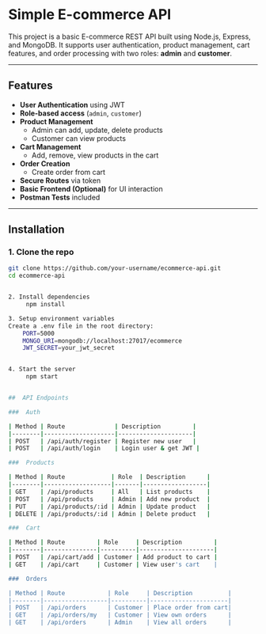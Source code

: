 #  Simple E-commerce API

This project is a basic E-commerce REST API built using Node.js, Express, and MongoDB. It supports user authentication, product management, cart features, and order processing with two roles: **admin** and **customer**.

---

##  Features

- **User Authentication** using JWT
- **Role-based access** (`admin`, `customer`)
- **Product Management**
  - Admin can add, update, delete products
  - Customer can view products
- **Cart Management**
  - Add, remove, view products in the cart
- **Order Creation**
  - Create order from cart
- **Secure Routes** via token
- **Basic Frontend (Optional)** for UI interaction
- **Postman Tests** included

---

##  Installation

### 1. Clone the repo

```bash
git clone https://github.com/your-username/ecommerce-api.git
cd ecommerce-api


2. Install dependencies
     npm install

3. Setup environment variables
Create a .env file in the root directory:
    PORT=5000
    MONGO_URI=mongodb://localhost:27017/ecommerce
    JWT_SECRET=your_jwt_secret


4. Start the server
     npm start


##  API Endpoints

###  Auth

| Method | Route              | Description         |
|--------|--------------------|---------------------|
| POST   | /api/auth/register | Register new user   |
| POST   | /api/auth/login    | Login user & get JWT |

###  Products

| Method | Route             | Role  | Description      |
|--------|-------------------|-------|------------------|
| GET    | /api/products     | All   | List products    |
| POST   | /api/products     | Admin | Add new product  |
| PUT    | /api/products/:id | Admin | Update product   |
| DELETE | /api/products/:id | Admin | Delete product   |

###  Cart

| Method | Route         | Role     | Description         |
|--------|---------------|----------|---------------------|
| POST   | /api/cart/add | Customer | Add product to cart |
| GET    | /api/cart     | Customer | View user's cart    |

###  Orders

| Method | Route            | Role     | Description          |
|--------|------------------|----------|----------------------|
| POST   | /api/orders      | Customer | Place order from cart|
| GET    | /api/orders/my   | Customer | View own orders      |
| GET    | /api/orders      | Admin    | View all orders      |
